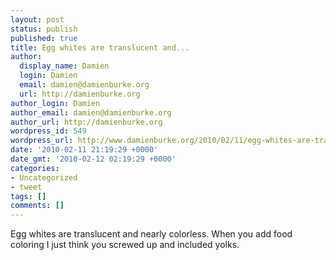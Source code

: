 ```yaml
---
layout: post
status: publish
published: true
title: Egg whites are translucent and...
author:
  display_name: Damien
  login: Damien
  email: damien@damienburke.org
  url: http://damienburke.org
author_login: Damien
author_email: damien@damienburke.org
author_url: http://damienburke.org
wordpress_id: 549
wordpress_url: http://www.damienburke.org/2010/02/11/egg-whites-are-translucent-and/
date: '2010-02-11 21:19:29 +0000'
date_gmt: '2010-02-12 02:19:29 +0000'
categories:
- Uncategorized
- tweet
tags: []
comments: []
---
```

<p>Egg whites are translucent and nearly colorless. When you add food coloring I just think you screwed up and included yolks.</p>
